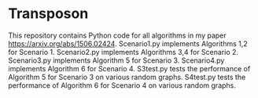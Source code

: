 # Transposon

This repository contains Python code for all algorithms in my paper https://arxiv.org/abs/1506.02424.
Scenario1.py implements Algorithms 1,2 for Scenario 1.
Scenario2.py implements Algorithms 3,4 for Scenario 2.
Scenario3.py implements Algorithm 5 for Scenario 3.
Scenario4.py implements Algorithm 6 for Scenario 4.
S3test.py tests the performance of Algorithm 5 for Scenario 3 on various random graphs.
S4test.py tests the performance of Algorithm 6 for Scenario 4 on various random graphs.

